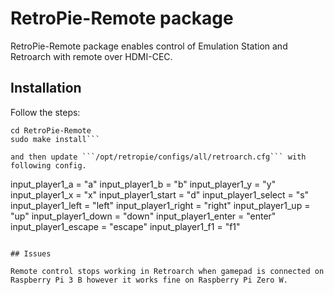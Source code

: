 # RetroPie-Remote package
RetroPie-Remote package enables control of Emulation Station and Retroarch with remote over HDMI-CEC.

## Installation

Follow the steps:

```git clone https://github.com/marcin-sielski/RetroPie-Remote.git
cd RetroPie-Remote
sudo make install```

and then update ```/opt/retropie/configs/all/retroarch.cfg``` with following config.

```
input_player1_a = "a"
input_player1_b = "b"
input_player1_y = "y"
input_player1_x = "x"
input_player1_start = "d"
input_player1_select = "s"
input_player1_left = "left"
input_player1_right = "right"
input_player1_up = "up"
input_player1_down = "down"
input_player1_enter = "enter"
input_player1_escape = "escape"
input_player1_f1 = "f1"
```

## Issues

Remote control stops working in Retroarch when gamepad is connected on Raspberry Pi 3 B however it works fine on Raspberry Pi Zero W.
